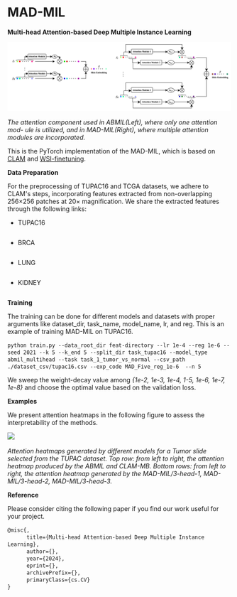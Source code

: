 # MAD-MIL
__Multi-head Attention-based Deep Multiple Instance
Learning__

![alt text](https://github.com/tueimage/MAD-MIL/blob/main/model.png)

_The attention component used in ABMIL(Left), where only one attention mod- ule is utilized, and in MAD-MIL(Right), where multiple attention modules are incorporated._

This is the PyTorch implementation of the MAD-MIL, which is based on [CLAM](https://github.com/mahmoodlab/CLAM) and [WSI-finetuning](https://github.com/invoker-LL/WSI-finetuning).

**Data Preparation**

For the preprocessing of TUPAC16 and TCGA datasets, we adhere to CLAM's steps, incorporating features extracted from non-overlapping 256×256 patches at 20× magnification. We share the extracted features through the following links:

* TUPAC16
```
```

* BRCA
```
```

* LUNG
```
```

* KIDNEY
```
```

**Training**

The training can be done for different models and datasets with proper arguments like dataset_dir, task_name, model_name, lr, and reg. This is an example of training MAD-MIL on TUPAC16. 

```
python train.py --data_root_dir feat-directory --lr 1e-4 --reg 1e-6 --seed 2021 --k 5 --k_end 5 --split_dir task_tupac16 --model_type abmil_multihead --task task_1_tumor_vs_normal --csv_path ./dataset_csv/tupac16.csv --exp_code MAD_Five_reg_1e-6  --n 5
```

We sweep the weight-decay value among _{1e-2, 1e-3, 1e-4, 1-5, 1e-6, 1e-7, 1e-8}_ and choose the optimal value based on the validation loss.


**Examples**

We present attention heatmaps in the following figure to assess the interpretability of the methods.

<img src="https://github.com/tueimage/MAD-MIL/blob/main/heatmap.png">

_Attention heatmaps generated by different models for a Tumor slide selected from the TUPAC dataset. Top row: from left to right, the attention heatmap produced by the ABMIL and CLAM-MB. Bottom rows: from left to right, the attention heatmap generated by the MAD-MIL/3-head-1, MAD- MIL/3-head-2, MAD-MIL/3-head-3._


**Reference**

Please consider citing the following paper if you find our work useful for your project.

```
@misc{,
      title={Multi-head Attention-based Deep Multiple Instance Learning}, 
      author={},
      year={2024},
      eprint={},
      archivePrefix={},
      primaryClass={cs.CV}
}
```
